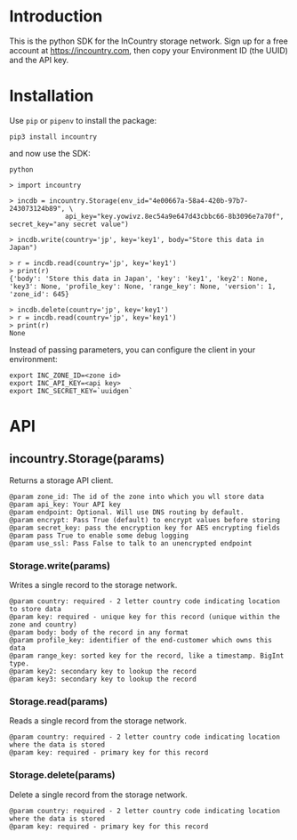 # Introduction

This is the python SDK for the InCountry storage network. Sign up for a free account at
https://incountry.com, then copy your Environment ID (the UUID) and the API key.

# Installation

Use `pip` or `pipenv` to install the package:

    pip3 install incountry

and now use the SDK:

    python

    > import incountry

    > incdb = incountry.Storage(env_id="4e00667a-58a4-420b-97b7-243073124b89", \
                  api_key="key.yowivz.8ec54a9e647d43cbbc66-8b3096e7a70f", secret_key="any secret value")

    > incdb.write(country='jp', key='key1', body="Store this data in Japan")

	> r = incdb.read(country='jp', key='key1')
	> print(r)
	{'body': 'Store this data in Japan', 'key': 'key1', 'key2': None, 'key3': None, 'profile_key': None, 'range_key': None, 'version': 1, 'zone_id': 645}

    > incdb.delete(country='jp', key='key1')
    > r = incdb.read(country='jp', key='key1')
    > print(r)
    None

Instead of passing parameters, you can configure the client in your environment:

    export INC_ZONE_ID=<zone id>
    export INC_API_KEY=<api key>
    export INC_SECRET_KEY=`uuidgen`


# API

## incountry.Storage(params)

Returns a storage API client.

    @param zone_id: The id of the zone into which you wll store data
    @param api_key: Your API key
    @param endpoint: Optional. Will use DNS routing by default.
    @param encrypt: Pass True (default) to encrypt values before storing
    @param secret_key: pass the encryption key for AES encrypting fields
    @param pass True to enable some debug logging
    @param use_ssl: Pass False to talk to an unencrypted endpoint

### Storage.write(params)

Writes a single record to the storage network.

    @param country: required - 2 letter country code indicating location to store data
    @param key: required - unique key for this record (unique within the zone and country)
    @param body: body of the record in any format
    @param profile_key: identifier of the end-customer which owns this data
    @param range_key: sorted key for the record, like a timestamp. BigInt type.
    @param key2: secondary key to lookup the record
    @param key3: secondary key to lookup the record

### Storage.read(params)

Reads a single record from the storage network.

    @param country: required - 2 letter country code indicating location where the data is stored
    @param key: required - primary key for this record 

### Storage.delete(params)

Delete a single record from the storage network.

    @param country: required - 2 letter country code indicating location where the data is stored
    @param key: required - primary key for this record 

